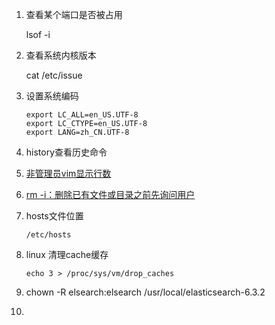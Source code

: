 1. 查看某个端口是否被占用

   lsof -i 

2. 查看系统内核版本

   cat /etc/issue 

3. 设置系统编码

   ```
   export LC_ALL=en_US.UTF-8
   export LC_CTYPE=en_US.UTF-8
   export LANG=zh_CN.UTF-8
   ```

4. history查看历史命令

5. [非管理员vim显示行数](https://www.cnblogs.com/oxspirt/p/6206787.html)

6. [rm -i：删除已有文件或目录之前先询问用户](http://man.linuxde.net/rm)
7. hosts文件位置
   ```
   /etc/hosts
   ```

8. linux 清理cache缓存
   ```
   echo 3 > /proc/sys/vm/drop_caches
   ```

9. chown -R elsearch:elsearch /usr/local/elasticsearch-6.3.2
10.  
